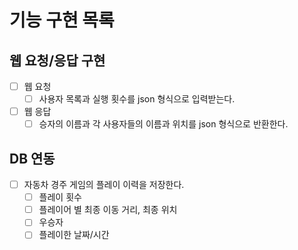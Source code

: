 # 기능 구현 목록

## 웹 요청/응답 구현

  - [ ] 웹 요청
    - [ ] 사용자 목록과 실행 횟수를 json 형식으로 입력받는다.
  - [ ] 웹 응답
    - [ ] 승자의 이름과 각 사용자들의 이름과 위치를 json 형식으로 반환한다.

## DB 연동

  - [ ] 자동차 경주 게임의 플레이 이력을 저장한다.
    - [ ] 플레이 횟수
    - [ ] 플레이어 별 최종 이동 거리, 최종 위치
    - [ ] 우승자
    - [ ] 플레이한 날짜/시간
